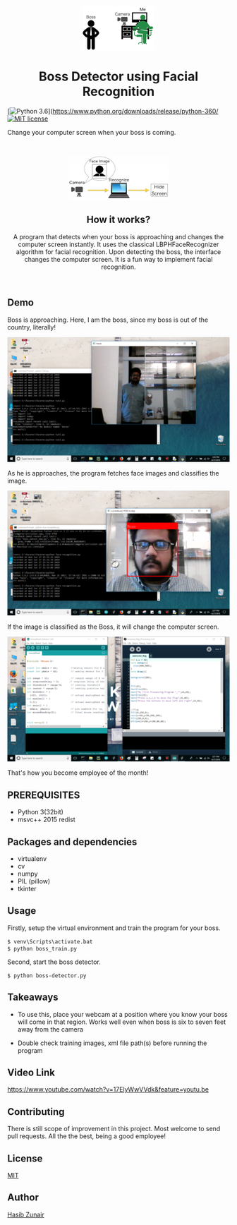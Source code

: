  
<p align="center">
  <a href="#"><img src="https://github.com/hasibzunair/boss-detector/blob/master/demo%20pictures/strategy.png" height=100/></a>
</p>

<h1 align="center">
  Boss Detector using Facial Recognition
</h1>
<p align="center">
 
[![Python 3.6](https://img.shields.io/badge/Python-3.6-blue.svg)](https://www.python.org/downloads/release/python-360/
[![MIT license](https://img.shields.io/badge/License-MIT-blue.svg)](https://lbesson.mit-license.org/)

  Change your computer screen when your boss is coming.
</p>
<br/>

<p align="center">
  <a href="#"><img src="https://github.com/hasibzunair/boss-detector/blob/master/demo%20pictures/process.png" height=100/></a>
</p>
<h2 align="center">
  How it works?
</h2>
<p align="center">
  A program that detects when your boss is approaching and changes the computer screen instantly. It uses the classical LBPHFaceRecognizer algorithm for facial recognition. Upon detecting the boss, the interface changes the computer screen. It is a fun way to implement facial recognition.
</p>
<br/>







## Demo

Boss is approaching. Here, I am the boss, since my boss is out of the country, literally!

![alt text center](https://github.com/hasibzunair/boss-detector/blob/master/demo%20pictures/boss_is_nearby.png)

As he is approaches, the program fetches face images and classifies the image.

![alt text](https://github.com/hasibzunair/boss-detector/blob/master/demo%20pictures/boss_face_classified.png)

If the image is classified as the Boss, it will change the computer screen.

![alt text](https://github.com/hasibzunair/boss-detector/blob/master/demo%20pictures/fake-screen.png)

That's how you become employee of the month!

## PREREQUISITES
- Python 3(32bit)
- msvc++ 2015 redist

## Packages and dependencies
* virtualenv
* cv
* numpy
* PIL (pillow)
* tkinter

## Usage

Firstly, setup the virtual environment and train the program for your boss.
```
$ venv\Scripts\activate.bat
$ python boss_train.py
```
Second, start the boss detector.
```
$ python boss-detector.py
```
## Takeaways

* To use this, place your webcam at a position where you know your boss will come in that region. Works well even when boss is six to seven feet away from the camera

* Double check training images, xml file path(s) before running the program

## Video Link 
https://www.youtube.com/watch?v=17ElyWwVVdk&feature=youtu.be

## Contributing
There is still scope of improvement in this project. Most welcome to send pull requests. All the the best, being a good employee!
## License
[MIT](https://github.com/hasibzunair/boss-detector/blob/master/LICENSE)

## Author
[Hasib Zunair](http://hasibzunair.github.io/)

